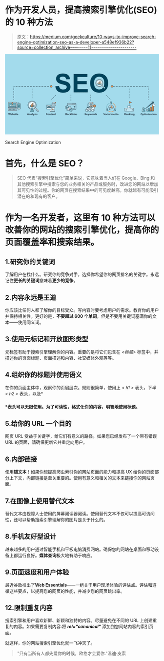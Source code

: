# 作为开发人员，提高搜索引擎优化(SEO)的 10 种方法

> 原文：<https://medium.com/geekculture/10-ways-to-improve-search-engine-optimization-seo-as-a-developer-a548ef936b22?source=collection_archive---------11----------------------->

![](img/3d42ad61d5ef09a728c6246f8fd6d63b.png)

Search Engine Optimization

# 首先，什么是 SEO？

> SEO 代表“搜索引擎优化”简单来说，它意味着当人们在 Google、Bing 和其他搜索引擎中搜索与您的业务相关的产品或服务时，改进您的网站以增加其可见性的过程。你的网页在搜索结果中的可见度越高，你就越有可能吸引潜在的和现有的客户。

# 作为一名开发者，这里有 10 种方法可以改善你的网站的搜索引擎优化，提高你的页面覆盖率和搜索结果。

## 1.研究你的关键词

了解用户在找什么。研究你的竞争对手，选择你希望你的网页排名的关键字。永远记住**更长的关键词**意味着**更少的竞争**。

## 2.内容永远是王道

你应该比任何人都了解你的目标受众。写内容时要考虑用户的需求。教育你的用户并保持相关性。更好的是，**不要超过 600 个单词**，但是不要用关键词塞满你的文本——使用同义词。

## 3.使用元标记和开放图形类型

元标签有助于搜索引擎理解你的内容。重要的是将它们包含在 *<标题>* 标签中，并描述你的页面标题、页面描述和内容、社交媒体外观等等。

## 4.组织你的标题并使用语义

在你的页面主体中，观察你的页眉层次。规则很简单，使用上 *< h1 >* 表头，下半 *< h2 >* 表头，以及*<H3><H4>*表头可以无限使用。为了可读性，格式化你的内容，明智地使用标题。

## 5.给你的 URL 一个目的

网页 URL 受益于关键字，给它们有意义的路径。如果您已经发布了一个带有错误 URL 的页面，请确保更新它并重定向用户。

## 6.内部链接

使用**锚文本**！如果你想提高爬虫索引你的网站页面的能力和提高 UX 给你的页面部分上下文，内部链接是至关重要的。使用有意义和相关的文本来链接你的网站页面。

## 7.在图像上使用替代文本

替代文本由视障人士使用的屏幕阅读器阅读。使用替代文本不仅可以提高可访问性，还可以帮助搜索引擎理解你的图片是关于什么的。

## 8.手机友好型设计

越来越多的用户通过智能手机和平板电脑消费网站。确保您的网站在桌面和移动设备上都运行良好。**媒体查询**极大地有助于响应。

## 9.页面速度和用户体验

最近谷歌推出了**Web Essentials**——一组关于用户现场体验的评估点。评估和遵循这些要点，以提高您的网页的性能，并减少您的网页跳出率。

## 12.限制重复内容

搜索引擎和用户喜欢新鲜、新颖和独特的内容。尽量避免在不同的 URL 上创建重复的内容。如果需要复制内容:将 ***rel="canonical"*** 添加到您网站内容的索引页面。

就这样，你的网站搜索引擎优化就一飞冲天了。

> "只有当所有人都先爱你的时候，欧格才会爱你."温迪·皮索
